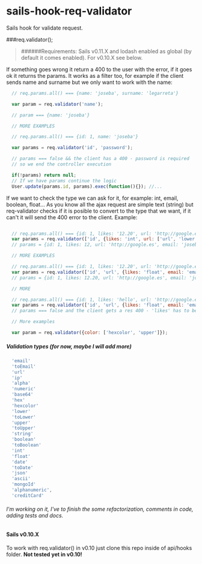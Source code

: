 # sails-hook-req-validator

Sails hook for validate request.

###req.validator();

> ######Requirements:
Sails v0.11.X and lodash enabled as global (by default it comes enabled). For v0.10.X see below.

If something goes wrong it return a 400 to the user with the error, if it goes ok it returns the params. It works as a filter too, for example if the client sends name and surname but we only want to work with the name:

```javascript
  // req.params.all() === {name: 'joseba', surname: 'legarreta'}

  var param = req.validator('name');

  // param === {name: 'joseba'}

  // MORE EXAMPLES

  // req.params.all() === {id: 1, name: 'joseba'}

  var params = req.validator('id', 'password');

  // params === false && the client has a 400 - password is required
  // so we end the controller execution

  if(!params) return null;
  // If we have params continue the logic
  User.update(params.id, params).exec(function(){}); //...

```

If we want to check the type we can ask for it, for example: int, email, boolean, float... As you know all the ajax request are simple text (string) but req-validator checks if it is posible to convert to the type that we want, if it can't it will send the 400 error to the client. Example:

```javascript

  // req.params.all() === {id: 1, likes: '12.20', url: 'http://google.es', email: 'JOSEBA@gMaiL.com'}
  var params = req.validator(['id', {likes: 'int', url: ['url', 'lower'], email: 'email'}]);
  // params = {id: 1, likes: 12, url: 'http://google.es', email: 'joseba@gmail.com'}

  // MORE EXAMPLES

  // req.params.all() === {id: 1, likes: '12.20', url: 'http://google.es', email: 'JOSEBA@gMaiL.com'}
  var params = req.validator(['id', 'url', {likes: 'float', email: 'email'}]);
  // params = {id: 1, likes: 12.20, url: 'http://google.es', email: 'joseba@gmail.com'}

  // MORE

  // req.params.all() === {id: 1, likes: 'hello', url: 'http://google.es', email: 'JOSEBA@gMaiL.com'}
  var params = req.validator(['id', 'url', {likes: 'float', email: 'email'}]);
  // params === false and the client gets a res 400 - 'likes' has to be a float

  // More examples

  var param = req.validator({color: ['hexcolor', 'upper']});

```

##### Validation types (for now, maybe I will add more)

```javascript  
  'email'
  'toEmail'
  'url'
  'ip'
  'alpha'
  'numeric'
  'base64'
  'hex'
  'hexcolor'
  'lower'
  'toLower'
  'upper'
  'toUpper'
  'string'
  'boolean'
  'toBoolean'
  'int'
  'float'
  'date'
  'toDate'
  'json'
  'ascii'
  'mongoId'
  'alphanumeric',
  'creditCard'
```

###### I'm working on it, I've to finish the some refactorization, comments in code, adding tests and docs.

#### Sails v0.10.X

To work with req.validator() in v0.10 just clone this repo inside of api/hooks folder. <b>Not tested yet in v0.10!</b>
